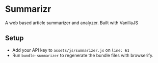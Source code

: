 # Summarizr

A web based article summarizer and analyzer. Built with VanillaJS

## Setup

- Add your API key to `assets/js/summarizer.js` on `line: 61`
- Run `bundle-summarizer` to regenerate the bundle files with browserify.
